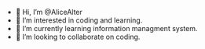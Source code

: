 - 👋 Hi, I’m @AliceAlter
- 👀 I’m interested in coding and learning.
- 🌱 I’m currently learning information managment system.
- 💞️ I’m looking to collaborate on coding.


<!---
AliceAlter/AliceAlter is a ✨ special ✨ repository because its `README.md` (this file) appears on your GitHub profile.
You can click the Preview link to take a look at your changes.
--->
